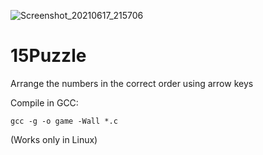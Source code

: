 ![Screenshot_20210617_215706](https://user-images.githubusercontent.com/68813302/122437214-21ebd300-cfb7-11eb-8b9c-e129a35059a0.png)
# 15Puzzle

Arrange the numbers in the correct order using arrow keys

Compile in GCC:

<code>gcc -g -o game -Wall *.c</code>

(Works only in Linux)
